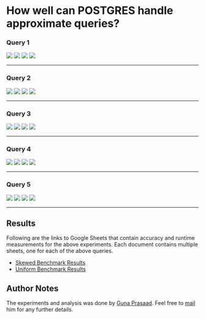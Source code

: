 # How well can POSTGRES handle approximate queries?
### Query 1
![][q1-skewed] ![][q1-skewed-time]
![][q1-uniform] ![][q1-uniform-time]
***
### Query 2
![][q2-skewed] ![][q2-skewed-time]
![][q2-uniform] ![][q2-uniform-time]
***
### Query 3
![][q3-skewed] ![][q3-skewed-time]
![][q3-uniform] ![][q3-uniform-time]
***
### Query 4
![][q4-skewed] ![][q4-skewed-time]
![][q4-uniform] ![][q4-uniform-time]
***
### Query 5
![][q5-skewed] ![][q5-skewed-time]
![][q5-uniform] ![][q5-uniform-time]
***
## Results
Following are the links to Google Sheets that contain accuracy and runtime measurements for the above experiments. Each document contains multiple sheets, one for each of the above queries.

* [Skewed Benchmark Results](https://docs.google.com/spreadsheets/d/16ZAVpPt78mrzYB0bd0ZVl-fSTfQSxy79HAKNYEkjQSs/edit?usp=sharing)
* [Uniform Benchmark Results](https://docs.google.com/spreadsheets/d/1lp3EyTpnfglM-PnFhAou8NZJ-xKikJfB_P0hXnUYuQw/edit?usp=sharing)

## Author Notes
The experiments and analysis was done by [Guna Prasaad](http://gunaprsd.github.io). Feel free to [mail](mailto:guna@cs.uw.edu) him for any further details. 

[q1-skewed]: https://github.com/mbalazin/cse599c-17sp-projects/tree/master/aqp-systems/postgres/plots/skewed-error-1.png
[q1-uniform]:https://github.com/mbalazin/cse599c-17sp-projects/tree/master/aqp-systems/postgres/plots/uniform-error-1.png
[q1-skewed-time]: https://github.com/mbalazin/cse599c-17sp-projects/tree/master/aqp-systems/postgres/plots/skewed-time-1.png
[q1-uniform-time]: https://github.com/mbalazin/cse599c-17sp-projects/tree/master/aqp-systems/postgres/plots/uniform-time-1.png

[q2-skewed]: https://github.com/mbalazin/cse599c-17sp-projects/tree/master/aqp-systems/postgres/plots/skewed-error-2.png
[q2-uniform]:https://github.com/mbalazin/cse599c-17sp-projects/tree/master/aqp-systems/postgres/plots/uniform-error-2.png
[q2-skewed-time]: https://github.com/mbalazin/cse599c-17sp-projects/tree/master/aqp-systems/postgres/plots/skewed-time-2.png
[q2-uniform-time]: https://github.com/mbalazin/cse599c-17sp-projects/tree/master/aqp-systems/postgres/plots/uniform-time-2.png

[q3-skewed]: https://github.com/mbalazin/cse599c-17sp-projects/tree/master/aqp-systems/postgres/plots/skewed-error-3.png
[q3-uniform]:https://github.com/mbalazin/cse599c-17sp-projects/tree/master/aqp-systems/postgres/plots/uniform-error-3.png
[q3-skewed-time]: https://github.com/mbalazin/cse599c-17sp-projects/tree/master/aqp-systems/postgres/plots/skewed-time-3.png
[q3-uniform-time]: https://github.com/mbalazin/cse599c-17sp-projects/tree/master/aqp-systems/postgres/plots/uniform-time-3.png

[q4-skewed]: https://github.com/mbalazin/cse599c-17sp-projects/tree/master/aqp-systems/postgres/plots/skewed-error-4.png
[q4-uniform]:https://github.com/mbalazin/cse599c-17sp-projects/tree/master/aqp-systems/postgres/plots/uniform-error-4.png
[q4-skewed-time]: https://github.com/mbalazin/cse599c-17sp-projects/tree/master/aqp-systems/postgres/plots/skewed-time-4.png
[q4-uniform-time]: https://github.com/mbalazin/cse599c-17sp-projects/tree/master/aqp-systems/postgres/plots/uniform-time-4.png

[q5-skewed]: https://github.com/mbalazin/cse599c-17sp-projects/tree/master/aqp-systems/postgres/plots/skewed-error-5.png
[q5-uniform]:https://github.com/mbalazin/cse599c-17sp-projects/tree/master/aqp-systems/postgres/plots/uniform-error-5.png
[q5-skewed-time]: https://github.com/mbalazin/cse599c-17sp-projects/tree/master/aqp-systems/postgres/plots/skewed-time-5.png
[q5-uniform-time]: https://github.com/mbalazin/cse599c-17sp-projects/tree/master/aqp-systems/postgres/plots/uniform-time-5.png